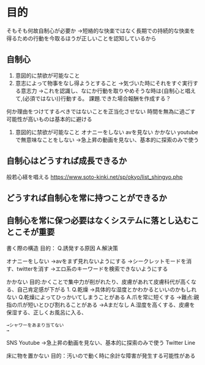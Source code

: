 # 目的
そもそも何故自制心が必要か
    →短絡的な快楽ではなく長期での持続的な快楽を得るための行動を今取るほうが正しいことを認知しているから

## 自制心

1.  意図的に禁欲が可能なこと
2.  意志によって物事をなし得ようとすること
        →気づいた時にそれをすぐ実行する意志力
            →これを認識し、なにか行動を取りやめそうな時は{自制心と唱えて,(必須ではない)}行動する。
                課題.できた場合報酬を作成する？

何か理由をつけてするべきではないことを正当化させない
時間を無為に過ごす可能性が高いものは基本的に避ける

1.  意図的に禁欲が可能なこと
        オナニーをしない
        avを見ない
        かかない
        youtubeで無意味なことをしない
            →急上昇の動画を見ない、基本的に探索のみで使う
        

## 自制心はどうすれば成長できるか
般若心経を唱える
https://www.soto-kinki.net/sp/okyo/list_shingyo.php

## どうすれば自制心を常に持つことができるか


## 自制心を常に保つ必要はなくシステムに落とし込むことこそが重要
書く際の構造
    目的：
    Q.誘発する原因 
    A.解決策

オナニーをしない
    →avをまず見れないようにする
        →シークレットモードを消す、twitterを消す
        →エロ系のキーワードを検索できないようにする

かかない
    目的:かくことで集中力が削がれたり、皮膚があれて皮膚科代が高くなる、自己肯定感が下がる
        1.
            Q.乾燥
                →具体的な湿度とかわかるといいのかもしれない
                Q.乾燥によってひっかいてしまうことがある
                    A.爪を常に短くする
                        →難点:親指の爪が短いとひび割れることがある
                            →Aまだなし
            A.湿度を高くする、皮膚を保湿する、正しくお風呂に入る、

    →シャワーをあまり当てない
    →

SNS
    Youtube
        →急上昇の動画を見ない、基本的に探索のみで使う
    Twitter
    Line

床に物を置かない
    目的：汚いので動く時に余計な障害が発生する可能性がある
